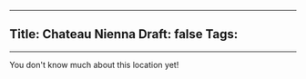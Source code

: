 
---
Title: Chateau Nienna
Draft: false
Tags:
  - 
---

You don't know much about this location yet!